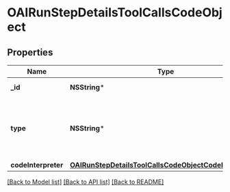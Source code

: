 # OAIRunStepDetailsToolCallsCodeObject

## Properties
Name | Type | Description | Notes
------------ | ------------- | ------------- | -------------
**_id** | **NSString*** | The ID of the tool call. | 
**type** | **NSString*** | The type of tool call. This is always going to be &#x60;code_interpreter&#x60; for this type of tool call. | 
**codeInterpreter** | [**OAIRunStepDetailsToolCallsCodeObjectCodeInterpreter***](OAIRunStepDetailsToolCallsCodeObjectCodeInterpreter.md) |  | 

[[Back to Model list]](../README.md#documentation-for-models) [[Back to API list]](../README.md#documentation-for-api-endpoints) [[Back to README]](../README.md)


